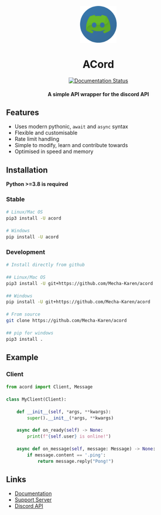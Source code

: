 <div align="center"><img src="./docs/source/_static/logo.png" height="100" width="100"></div>
<h1 align="center">ACord</h1>
<div align="center">
    <a href='https://acord.readthedocs.io/en/latest/'>
        <img src='https://readthedocs.org/projects/acord/badge/?version=latest' alt='Documentation Status' />
    </a>
</div>
<h4 align="center">A simple API wrapper for the discord API</h4>

## Features
* Uses modern pythonic, ``await`` and ``async`` syntax
* Flexible and customisable
* Rate limit handling
* Simple to modify, learn and contribute towards
* Optimised in speed and memory

## Installation
**Python >=3.8 is required**

### Stable
```sh
# Linux/Mac OS
pip3 install -U acord

# Windows
pip install -U acord
```
### Development
```sh
# Install directly from github

## Linux/Mac OS
pip3 install -U git+https://github.com/Mecha-Karen/acord

## Windows
pip install -U git+https://github.com/Mecha-Karen/acord

# From source
git clone https://github.com/Mecha-Karen/acord

## pip for windows
pip3 install .
```

## Example

### Client
```py
from acord import Client, Message

class MyClient(Client):

    def __init__(self, *args, **kwargs):
        super().__init__(*args, **kwargs)

    async def on_ready(self) -> None:
        print(f"{self.user} is online!")

    async def on_message(self, message: Message) -> None:
        if message.content == '.ping':
            return message.reply("Pong!") 
```

## Links
* [Documentation](https://acord.readthedocs.io)
* [Support Server](https://discord.gg/JBjMAMag7a)
* [Discord API](https://discord.com/developers/docs/)
